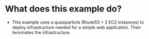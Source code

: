 # What does this example do?
- This example uses a quasiparticle (Route53 + 2 EC2 instances) to deploy infrastructure needed for a simple web application. Then terminates the infrastructure.

